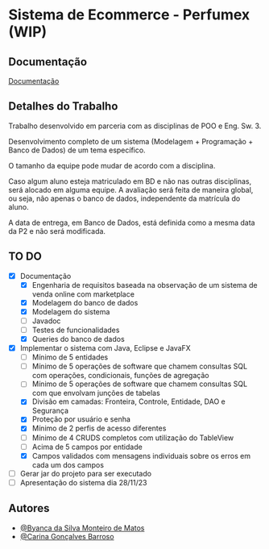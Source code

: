 # Sistema de Ecommerce - Perfumex (WIP)

## Documentação
[Documentação](https://docs.google.com/document/d/1xMfaHRMs5dg-ktCldDPad3LlqNHOqz7LzeuBcVTAvas/edit?usp=sharing)
## Detalhes do Trabalho 
Trabalho desenvolvido em parceria com as disciplinas de POO e Eng. Sw. 3.

Desenvolvimento completo de um sistema (Modelagem + Programação + Banco de Dados) de um tema específico.

O tamanho da equipe pode mudar de acordo com a disciplina.

Caso algum aluno esteja matriculado em BD e não nas outras disciplinas, será alocado em alguma equipe.
A avaliação será feita de maneira global, ou seja, não apenas o banco de dados, independente da matrícula do aluno.

A data de entrega, em Banco de Dados, está definida como a mesma data da P2 e não será modificada.
## TO DO
- [X] Documentação
  - [X] Engenharia de requisitos baseada na observação de um sistema de venda online com marketplace
  - [X] Modelagem do banco de dados
  - [X] Modelagem do sistema
  - [ ] Javadoc
  - [ ] Testes de funcionalidades
  - [X] Queries do banco de dados
- [X] Implementar o sistema com Java, Eclipse e JavaFX
  - [ ] Mínimo de 5 entidades
  - [ ] Mínimo de 5 operações de software que chamem consultas SQL com operações, condicionais, funções de agregação
  - [ ] Mínimo de 5 operações de software que chamem consultas SQL com que envolvam junções de tabelas
  - [X] Divisão em camadas: Fronteira, Controle, Entidade, DAO e Segurança
  - [X] Proteção por usuário e senha
  - [X] Mínimo de 2 perfis de acesso diferentes
  - [ ] Mínimo de 4 CRUDS completos com utilização do TableView
  - [ ] Acima de 5 campos por entidade
  - [X] Campos validados com mensagens individuais sobre os erros em cada um dos campos
- [ ] Gerar jar do projeto para ser executado
- [ ] Apresentação do sistema dia 28/11/23

## Autores
- [@Byanca da Silva Monteiro de Matos](https://www.github.com/ByancaMatos01)
- [@Carina Gonçalves Barroso](https://www.github.com/serialexperimentscarina)
